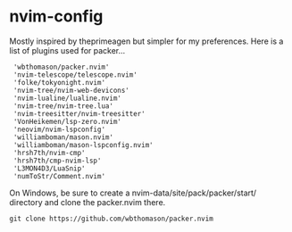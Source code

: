 # nvim-config
Mostly inspired by theprimeagen but simpler for my preferences.
Here is a list of plugins used for packer...

	 'wbthomason/packer.nvim'
	 'nvim-telescope/telescope.nvim'
	 'folke/tokyonight.nvim'
	 'nvim-tree/nvim-web-devicons' 
	 'nvim-lualine/lualine.nvim'
	 'nvim-tree/nvim-tree.lua'
	 'nvim-treesitter/nvim-treesitter'
	 'VonHeikemen/lsp-zero.nvim'
	 'neovim/nvim-lspconfig'
	 'williamboman/mason.nvim'
	 'williamboman/mason-lspconfig.nvim'
	 'hrsh7th/nvim-cmp'
	 'hrsh7th/cmp-nvim-lsp'
	 'L3MON4D3/LuaSnip'
	 'numToStr/Comment.nvim'

On Windows, be sure to create a nvim-data/site/pack/packer/start/ directory and
clone the packer.nvim there.

	git clone https://github.com/wbthomason/packer.nvim
